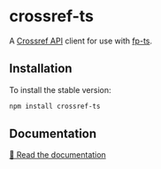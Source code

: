 # crossref-ts

A [Crossref API] client for use with [fp-ts].

## Installation

To install the stable version:

```sh
npm install crossref-ts
```

## Documentation

[📘 Read the documentation][docs]

[crossref api]: https://www.crossref.org/documentation/retrieve-metadata/rest-api/
[docs]: https://thewilkybarkid.github.io/crossref-ts/
[fp-ts]: https://gcanti.github.io/fp-ts/
